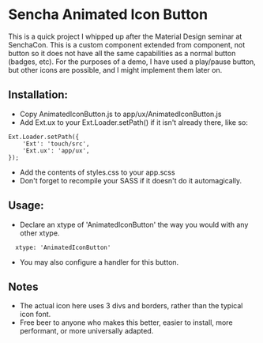 # Sencha Animated Icon Button

This is a quick project I whipped up after the Material Design seminar at SenchaCon. This is a custom component extended from component, not button so it does not have all the same capabilities as a normal button (badges, etc). For the purposes of a demo, I have used a play/pause button, but other icons are possible, and I might implement them later on. 

## Installation:

- Copy AnimatedIconButton.js to app/ux/AnimatedIconButton.js
- Add Ext.ux to your Ext.Loader.setPath() if it isn't already there, like so:

```
Ext.Loader.setPath({
    'Ext': 'touch/src',
    'Ext.ux': 'app/ux',
});
```

- Add the contents of styles.css to your app.scss 
- Don't forget to recompile your SASS if it doesn't do it automagically.

## Usage: 

- Declare an xtype of 'AnimatedIconButton' the way you would with any other xtype.
```
  xtype: 'AnimatedIconButton'
```
- You may also configure a handler for this button.

## Notes
- The actual icon here uses 3 divs and borders, rather than the typical icon font.
- Free beer to anyone who makes this better, easier to install, more performant, or more universally adapted.
